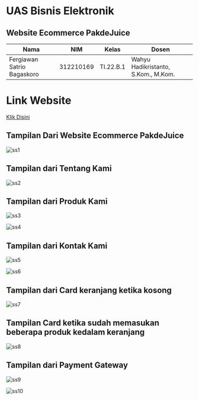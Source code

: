 # UAS Bisnis Elektronik
## Website Ecommerce PakdeJuice

|**Nama**|**NIM**|**Kelas**|**Dosen**|
|----|---|-----|------|
|Fergiawan Satrio Bagaskoro|312210169|TI.22.B.1|Wahyu Hadikristanto, S.Kom., M.Kom.|

# Link Website
[Klik Disini](https://aliya1.pythonanywhere.com/store)

## Tampilan Dari Website Ecommerce PakdeJuice

![ss1](https://github.com/user-attachments/assets/a40c81f1-6077-413a-b0fd-9e305ccbd2af)

## Tampilan dari Tentang Kami

![ss2](https://github.com/user-attachments/assets/53080cbb-be8f-4331-8584-46eba9ce69e0)

## Tampilan dari Produk Kami
![ss3](https://github.com/user-attachments/assets/a662c82e-ae40-4ee1-b9b8-5e8b62341063)

![ss4](https://github.com/user-attachments/assets/c41c9353-678a-449a-84c1-a859bb6a6d08)

## Tampilan dari Kontak Kami
![ss5](https://github.com/user-attachments/assets/7ae2482b-1196-43fc-925c-caecbef545e0)

![ss6](https://github.com/user-attachments/assets/007a049c-b125-4bdd-bc48-fd2273be205f)

## Tampilan dari Card keranjang ketika kosong
![ss7](https://github.com/user-attachments/assets/50a293cd-3900-414f-b1da-c1b322180c9a)

## Tampilan Card ketika sudah memasukan beberapa produk kedalam keranjang
![ss8](https://github.com/user-attachments/assets/6d5b6c43-88d8-42bb-85ef-d6127cdd6469)

## Tampilan dari Payment Gateway
![ss9](https://github.com/user-attachments/assets/63333937-ab3c-497b-8614-a8d9a848bc6b)

![ss10](https://github.com/user-attachments/assets/c01bb8e9-7c3b-41f4-8d02-4aa94282ce19)


